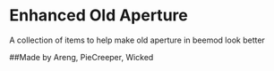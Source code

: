# Enhanced Old Aperture
A collection of items to help make old aperture in beemod look better

##Made by
Areng, PieCreeper, Wicked
